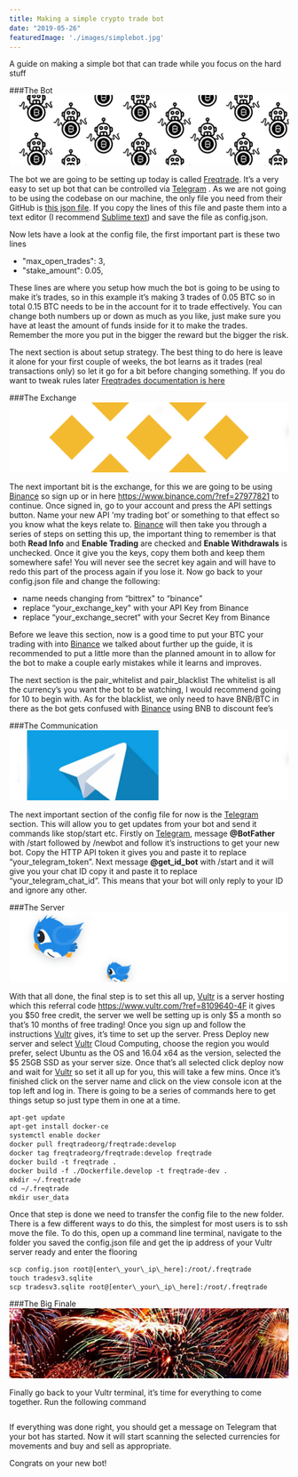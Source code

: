 ```yaml
---
title: Making a simple crypto trade bot
date: "2019-05-26"
featuredImage: './images/simplebot.jpg'
---
```

A guide on making a simple bot that can trade while you focus on the hard stuff
<!-- end -->

###The Bot
![Bot](./images/bot.png)

The bot we are going to be setting up today is called <a href="https://github.com/freqtrade/freqtrade" target="_blank">Freqtrade</a>.  It’s a very easy to set up bot that can be controlled via <a href="https://telegram.org/" target="_blank">Telegram</a>
. As we are not going to be using the codebase on our machine, the only file you need from their GitHub is <a href="https://github.com/freqtrade/freqtrade/blob/develop/config.json.example" target="_blank">this json file</a>.  If you copy the lines of this file and paste them into a text editor (I recommend <a href="https://www.sublimetext.com/" target="_blank">Sublime text</a>)  and save the file as config.json.

Now lets have a look at the config file, the first important part is these two lines
* "max\_open\_trades": 3, 
* "stake\_amount": 0.05,

These lines are where you setup how much the bot is going to be using to make it’s trades, so in this example it’s making 3 trades of 0.05 BTC so in total 0.15 BTC needs to be in the account for it to trade effectively. You can change both numbers up or down as much as you like, just make sure you have at least the amount of funds inside for it to make the trades. Remember the more you put in the bigger the reward but the bigger the risk.

The next section is about setup strategy. The  best thing to do here is leave it alone for your first couple of weeks, the bot learns as it trades (real transactions only) so let it go for a bit before changing something. If you do want to tweak rules later <a href="https://freqtrade.io/en/latest/" target="_blank">Freqtrades documentation is here</a>

###The Exchange
![Exchange](./images/exchange.png)

The next important bit is the exchange, for this we are going to be using <a href="https://www.binance.com/?ref=27977821" target="_blank">Binance</a> so sign up or in here <a href="https://www.binance.com/?ref=27977821" target="_blank">https://www.binance.com/?ref=27977821</a> to continue. Once signed in, go to your account and press the API settings button. Name your new API 'my trading bot’ or something to that effect so you know what the keys relate to. <a href="https://www.binance.com/?ref=27977821" target="_blank">Binance</a> will then take you through a series of steps on setting this up, the important thing to remember is that both **Read Info** and **Enable Trading** are checked and **Enable Withdrawals** is unchecked. Once it give you the keys, copy them both and keep them somewhere safe! You will never see the secret key again and will have to redo this part of the process again if you lose it. Now go back to your config.json file and change the following:

* name needs changing from “bittrex" to “binance"
* replace “your\_exchange\_key" with your API Key from Binance
* replace “your\_exchange\_secret" with your Secret Key from Binance

Before we leave this section, now is a good time to put your BTC your trading with into <a href="https://www.binance.com/?ref=27977821" target="_blank">Binance</a> we talked about further up the guide, it is recommended to put a little more than the planned amount in to allow for the bot to make a couple early mistakes while it learns and improves. 

The next section is the pair\_whitelist and pair\_blacklist
The whitelist is all the currency’s you want the bot to be watching, I would recommend going for 10 to begin with. As for the blacklist, we only need to have BNB/BTC in there as the bot gets confused with <a href="https://www.binance.com/?ref=27977821" target="_blank">Binance</a> using BNB to discount fee’s

###The Communication
![Communication](./images/communication.png)

The next important section of the config file for now is the <a href="https://telegram.org/" target="_blank">Telegram</a> section. This will allow you to get updates from your bot and send it commands like stop/start etc. Firstly on <a href="https://telegram.org/" target="_blank">Telegram</a>, message **@BotFather** with /start followed by /newbot and follow it’s instructions to get your new bot. Copy the HTTP API token it gives you and paste it to replace “your\_telegram\_token”. Next message **@get\_id\_bot** with /start and it will give you your chat ID copy it and paste it to replace “your\_telegram\_chat\_id”. This means that your bot will only reply to your ID and ignore any other.

###The Server
![Server](./images/server.png)

With that all done, the final step is to set this all up, <a href="https://www.vultr.com/?ref=8109640-4F" target="_blank">Vultr</a> is a server hosting which this referral code <a href="https://www.vultr.com/?ref=8109640-4F" target="_blank">https://www.vultr.com/?ref=8109640-4F</a> it gives you $50 free credit, the server we well be setting up is only $5 a month so that’s 10 months of free trading! Once you sign up and follow the instructions <a href="https://www.vultr.com/?ref=8109640-4F" target="_blank">Vultr</a> gives, it’s time to set up the server. Press Deploy new server and select <a href="https://www.vultr.com/?ref=8109640-4F" target="_blank">Vultr</a> Cloud Computing, choose the region you would prefer, select Ubuntu as the OS and 16.04 x64 as the version, selected the $5 25GB SSD as your server size. Once that’s all selected click deploy now and wait for <a href="https://www.vultr.com/?ref=8109640-4F" target="_blank">Vultr</a> so set it all up for you, this will take a few mins. Once it’s finished click on the server name and click on the view console icon at the top left and log in. There is going to be a series of commands here to get things setup so just type them in one at a time.

```
apt-get update
apt-get install docker-ce
systemctl enable docker
docker pull freqtradeorg/freqtrade:develop
docker tag freqtradeorg/freqtrade:develop freqtrade
docker build -t freqtrade .
docker build -f ./Dockerfile.develop -t freqtrade-dev .
mkdir ~/.freqtrade
cd ~/.freqtrade
mkdir user_data
```

Once that step is done we need to transfer the config file to the new folder. There is a few different ways to do this, the simplest for most users is to ssh move the file. To do this, open up a command line terminal, navigate to the folder you saved the config.json file and get the ip address of your Vultr server ready and enter the flooring

```
scp config.json root@[enter\_your\_ip\_here]:/root/.freqtrade
touch tradesv3.sqlite
scp tradesv3.sqlite root@[enter\_your\_ip\_here]:/root/.freqtrade
```

###The Big Finale
![Finale](./images/Finale.png)

Finally go back to your Vultr terminal, it’s time for everything to come together. Run the following command

```docker run -d   --name freqtrade   -v /etc/localtime:/etc/localtime:ro   -v ~/.freqtrade/config.json:/freqtrade/config.json   -v ~/.freqtrade/user_data/:/freqtrade/user_data   -v ~/.freqtrade/tradesv3.sqlite:/freqtrade/tradesv3.sqlite   freqtrade --db-url sqlite:///tradesv3.sqlite
```

If everything was done right, you should get a message on Telegram that your bot has started. Now it will start scanning the selected currencies for movements and buy and sell as appropriate.

Congrats on your new bot!
